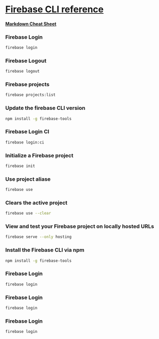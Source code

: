 # **[Firebase CLI reference](https://firebase.google.com/docs/cli)**
#### [Markdown Cheat Sheet](https://www.markdownguide.org/cheat-sheet/)

### Firebase Login
``` bash
firebase login
```
### Firebase Logout
``` bash
firebase logout
```
### Firebase projects
``` bash
firebase projects:list
```
### Update the firebase CLI version
``` bash
npm install -g firebase-tools
```
### Firebase Login CI
``` bash
firebase login:ci
```
### Initialize a Firebase project
``` bash
firebase init
```
### Use project aliase
``` bash
firebase use
```



### Clears the active project
``` bash
firebase use --clear
```
###  View and test your Firebase project on locally hosted URLs
``` bash
firebase serve --only hosting
```
### Install the Firebase CLI via npm
``` bash
npm install -g firebase-tools
```
### Firebase Login
``` bash
firebase login
```
### Firebase Login
``` bash
firebase login
```
### Firebase Login
``` bash
firebase login
```
